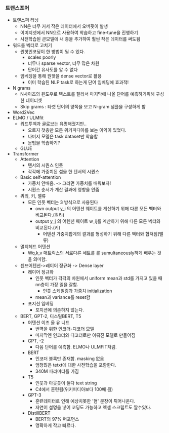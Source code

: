 ### 트랜스포머



- 트랜스퍼 러닝
  - NN은 너무 커서 작은 데이터에서 오버핏이 발생
  - 이미지넷에서 NN으르 사용하여 학습하고 fine-tune을 진행하기
  - 사전학습된 큰모델에 새 층을 추가하여 훨씬 작은 데이터를 써도됨
- 워드를 벡터로 고치기
  - 원핫인코딩이 한 방법이 될 수 있다.
    - scales poorly
    - 너무나 sparse vector, 너무 많은 차원
    - 단어간 유사도를 알 수 없다
  - 임베딩을 통해 원핫을 dense vector로 활용
    - 이미 학습된 NLP task로 하는게 단어 임베딩에 효과적!
- N grams
  - N사이즈의 윈도우로 텍스트를 잘라서 마지막에 나올 단어를 예측하기위해 구성한 데이터셋
  - Skip grams : 타겟 단어의 양쪽을 보고 N-gram 샘플을 구성하게 함
- Word2Vec
- ELMO / ULMfit
  - 워드투벡과 글로브는 유명해졌지만..
    - 오로지 첫층만 모든 위키피디아를 보는 이익이 있었다.
    - 나머지 모델은 task dataset만 학습함
    - 문법을 학습하기?
  - GLUE
- Transformer
  - Attention
    - 텐서의 시퀀스 인풋
    - 각각에 가중치된 섬을 한 텐서의 시퀀스
  - Basic self-attention
    - 가중치 안배움. -> 그러면 가중치를 배워보자!
    - 시퀀스 순서가 계산 결과에 영향을 안줌
  - 쿼리, 키, 밸류
    - 모든 인풋 벡터는 3 방식으로 사용된다
      - own output y_i 의 어텐션 웨이트를 계산하기 위해 다른 모든 벡터와 비교된다.(쿼리)
      - output y_j 의 어텐션 웨이트 w_ij를 계산하기 위해 다른 모든 벡터와 비교된다.(키)
        - 어텐션 가중치합계의 결과를 형성하기 위해 다른 벡터와 합쳐짐(밸류)
  - 멀티헤드 어텐션
    - Wq,k,v 매트릭스의 서로다른 세트를 를 sumultaneously하게 배우는 것을 의미함.
  - 센프어텐션->레이어 정규화 -> Dense layer
    - 레이어 정규화
      - 인풋 벡터가 각각의 차원에서 uniform mean과 std를 가지고 있을 때 nn층이 가장 일을 잘함.
        - 인풋 스케일링과 가중치 initialization
      - mean과 variance를 reset함
    - 포지션 임베딩
      - 포지션에 의존하지 않는다. 
  - BERT, GPT-2, 디스틸BERT, T5
    - 어텐션 이즈 올 유 니드
      - 번역을 위한 인코더-디코더 모델
      - 마지막엔 인코더와 디코더로만 이뤄진 모델로 만들어짐 
    - GPT, -2
      - 다음 단어를 예측함. ELMO나 ULMFIT처럼.
    - BERT
      - 인코더 블록만 존재함. masking 없음
      - 엄청많은 tetxt에 대한 사전학습을 포함한다.
      - 340M 파라미터를 가짐
    - T5
      - 인풋과 아웃풋이 둘다 text string
      - C4에서 훈련됨(위키피디아보다 100배 큼)
    - GPT-3
      - 훈련데이터로 인해 예상치못한 '혐' 문장이 튀어나온다.
      - 자연어 설명을 넣어 코딩도 가능하고 엑셀 스크립트도 짤수있다.
    - DistillBERT
      - BERT의 97% 퍼포먼스
      - 명확하게 작고 빠르다.